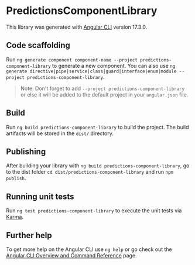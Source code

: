# PredictionsComponentLibrary

This library was generated with [Angular CLI](https://github.com/angular/angular-cli) version 17.3.0.

## Code scaffolding

Run `ng generate component component-name --project predictions-component-library` to generate a new component. You can also use `ng generate directive|pipe|service|class|guard|interface|enum|module --project predictions-component-library`.
> Note: Don't forget to add `--project predictions-component-library` or else it will be added to the default project in your `angular.json` file. 

## Build

Run `ng build predictions-component-library` to build the project. The build artifacts will be stored in the `dist/` directory.

## Publishing

After building your library with `ng build predictions-component-library`, go to the dist folder `cd dist/predictions-component-library` and run `npm publish`.

## Running unit tests

Run `ng test predictions-component-library` to execute the unit tests via [Karma](https://karma-runner.github.io).

## Further help

To get more help on the Angular CLI use `ng help` or go check out the [Angular CLI Overview and Command Reference](https://angular.io/cli) page.
